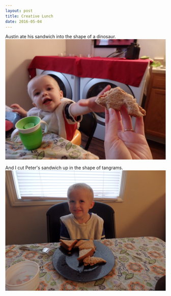 ```yaml
---
layout: post
title: Creative Lunch
date: 2016-05-04
---
```


Austin ate his sandwich into the shape of a dinosaur.
![sandwich in the shape of a dinosaur](/post-images/dino-sandwich.jpg)

And I cut Peter's sandwich up in the shape of tangrams.
![sandwich cut in seven tangram pieces](/post-images/tangramwiches.jpg)
